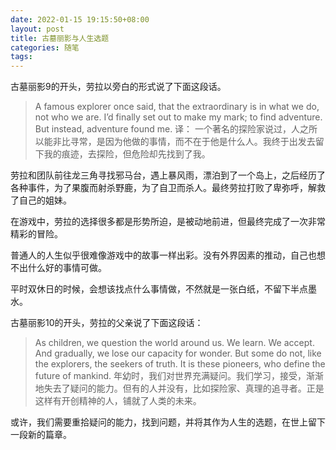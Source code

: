 ```yaml
---
date: 2022-01-15 19:15:50+08:00
layout: post
title: 古墓丽影与人生选题
categories: 随笔
tags: 
---
```


古墓丽影9的开头，劳拉以旁白的形式说了下面这段话。

> A famous explorer once said, that the extraordinary is in what we do, not who we are. I’d finally set out to make my mark; to find adventure. But instead, adventure found me.
> 译： 一个著名的探险家说过，人之所以能非比寻常，是因为他做的事情，而不在于他是什么人。我终于出发去留下我的痕迹，去探险，但危险却先找到了我。

劳拉和团队前往龙三角寻找邪马台，遇上暴风雨，漂泊到了一个岛上，之后经历了各种事件，为了果腹而射杀野鹿，为了自卫而杀人。最终劳拉打败了卑弥呼，解救了自己的姐妹。

在游戏中，劳拉的选择很多都是形势所迫，是被动地前进，但最终完成了一次非常精彩的冒险。

普通人的人生似乎很难像游戏中的故事一样出彩。没有外界因素的推动，自己也想不出什么好的事情可做。

平时双休日的时候，会想该找点什么事情做，不然就是一张白纸，不留下半点墨水。


古墓丽影10的开头，劳拉的父亲说了下面这段话：

> As children, we question the world around us. We learn. We accept. And gradually, we lose our capacity for wonder. But some do not, like the explorers, the seekers of truth. It is these pioneers, who define the future of mankind.
> 年幼时，我们对世界充满疑问。我们学习，接受，渐渐地失去了疑问的能力。但有的人并没有，比如探险家、真理的追寻者。正是这样有开创精神的人，铺就了人类的未来。

或许，我们需要重拾疑问的能力，找到问题，并将其作为人生的选题，在世上留下一段新的篇章。



